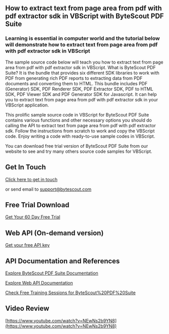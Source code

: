 ## How to extract text from page area from pdf with pdf extractor sdk in VBScript with ByteScout PDF Suite

### Learning is essential in computer world and the tutorial below will demonstrate how to extract text from page area from pdf with pdf extractor sdk in VBScript

The sample source code below will teach you how to extract text from page area from pdf with pdf extractor sdk in VBScript. What is ByteScout PDF Suite? It is the bundle that provides six different SDK libraries to work with PDF from generating rich PDF reports to extracting data from PDF documents and converting them to HTML. This bundle includes PDF (Generator) SDK, PDF Renderer SDK, PDF Extractor SDK, PDF to HTML SDK, PDF Viewer SDK and PDF Generator SDK for Javascript. It can help you to extract text from page area from pdf with pdf extractor sdk in your VBScript application.

This prolific sample source code in VBScript for ByteScout PDF Suite contains various functions and other necessary options you should do calling the API to extract text from page area from pdf with pdf extractor sdk. Follow the instructions from scratch to work and copy the VBScript code. Enjoy writing a code with ready-to-use sample codes in VBScript.

You can download free trial version of ByteScout PDF Suite from our website to see and try many others source code samples for VBScript.

## Get In Touch

[Click here to get in touch](https://bytescout.zendesk.com/hc/en-us/requests/new?subject=ByteScout%20PDF%20Suite%20Question)

or send email to [support@bytescout.com](mailto:support@bytescout.com?subject=ByteScout%20PDF%20Suite%20Question) 

## Free Trial Download

[Get Your 60 Day Free Trial](https://bytescout.com/download/web-installer?utm_source=github-readme)

## Web API (On-demand version)

[Get your free API key](https://pdf.co/documentation/api?utm_source=github-readme)

## API Documentation and References

[Explore ByteScout PDF Suite Documentation](https://bytescout.com/documentation/index.html?utm_source=github-readme)

[Explore Web API Documentation](https://pdf.co/documentation/api?utm_source=github-readme)

[Check Free Training Sessions for ByteScout%20PDF%20Suite](https://academy.bytescout.com/)

## Video Review

[https://www.youtube.com/watch?v=NEwNs2b9YN8](https://www.youtube.com/watch?v=NEwNs2b9YN8)